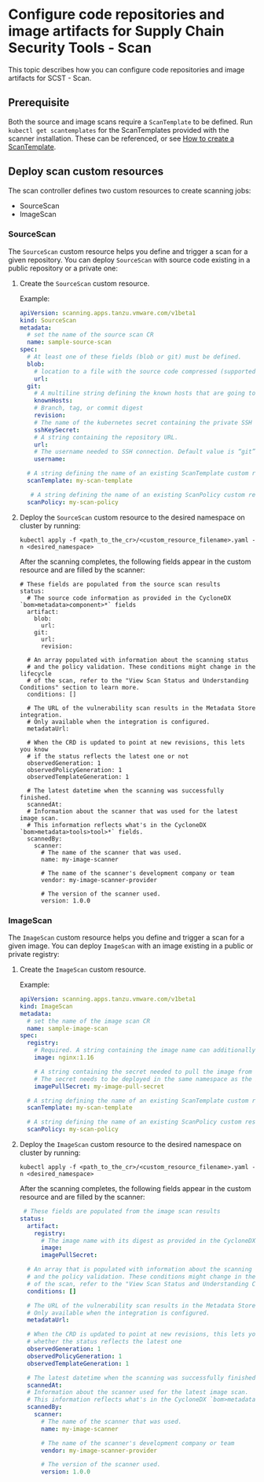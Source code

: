# Configure code repositories and image artifacts for Supply Chain Security Tools - Scan

This topic describes how you can configure code repositories and image artifacts for SCST - Scan.

## <a id="prerequisite"></a>Prerequisite

Both the source and image scans require a `ScanTemplate` to be defined. Run `kubectl get scantemplates` for the ScanTemplates provided with the scanner installation. These can be referenced, or see [How to create a ScanTemplate](create-scan-template.md).

## <a id="deploy-scan-cr"></a>Deploy scan custom resources

The scan controller defines two custom resources to create scanning jobs:

* SourceScan
* ImageScan

### <a id="sourcescan"></a>SourceScan

The `SourceScan` custom resource helps you define and trigger a scan for a given repository. You can deploy `SourceScan` with source code existing in a public repository or a private one:

1. Create the `SourceScan` custom resource.

    Example:

    ```yaml
    apiVersion: scanning.apps.tanzu.vmware.com/v1beta1
    kind: SourceScan
    metadata:
      # set the name of the source scan CR
      name: sample-source-scan
    spec:
      # At least one of these fields (blob or git) must be defined.
      blob:
        # location to a file with the source code compressed (supported files: .tar.gz)
        url:
      git:
        # A multiline string defining the known hosts that are going to be used for the SSH client on the container
        knownHosts:
        # Branch, tag, or commit digest
        revision:
        # The name of the kubernetes secret containing the private SSH key information.
        sshKeySecret:
        # A string containing the repository URL.
        url:
        # The username needed to SSH connection. Default value is “git”
        username:

      # A string defining the name of an existing ScanTemplate custom resource. See "How To Create a ScanTemplate" section.
      scanTemplate: my-scan-template

       # A string defining the name of an existing ScanPolicy custom resource. See "Enforcement Policies (OPA)" section.
      scanPolicy: my-scan-policy
    ```

1. Deploy the `SourceScan` custom resource to the desired namespace on cluster by running:

    ```console
    kubectl apply -f <path_to_the_cr>/<custom_resource_filename>.yaml -n <desired_namespace>
    ```

    After the scanning completes, the following fields appear in the custom resource and are filled by the scanner:

    ```console
    # These fields are populated from the source scan results
    status:
      # The source code information as provided in the CycloneDX `bom>metadata>component>*` fields
      artifact:
        blob:
          url:
        git:
          url:
          revision:

      # An array populated with information about the scanning status
      # and the policy validation. These conditions might change in the lifecycle
      # of the scan, refer to the "View Scan Status and Understanding Conditions" section to learn more.
      conditions: []

      # The URL of the vulnerability scan results in the Metadata Store integration.
      # Only available when the integration is configured.
      metadataUrl:

      # When the CRD is updated to point at new revisions, this lets you know
      # if the status reflects the latest one or not
      observedGeneration: 1
      observedPolicyGeneration: 1
      observedTemplateGeneration: 1

      # The latest datetime when the scanning was successfully finished.
      scannedAt:
      # Information about the scanner that was used for the latest image scan.
      # This information reflects what's in the CycloneDX `bom>metadata>tools>tool>*` fields.
      scannedBy:
        scanner:
          # The name of the scanner that was used.
          name: my-image-scanner

          # The name of the scanner's development company or team
          vendor: my-image-scanner-provider

          # The version of the scanner used.
          version: 1.0.0
    ```

### <a id="imagescan"></a>ImageScan

The `ImageScan` custom resource helps you define and trigger a scan for a given image. You can deploy `ImageScan` with an image existing in a public or private registry:

1. Create the `ImageScan` custom resource.

    Example:

    ```yaml
    apiVersion: scanning.apps.tanzu.vmware.com/v1beta1
    kind: ImageScan
    metadata:
      # set the name of the image scan CR
      name: sample-image-scan
    spec:
      registry:
        # Required. A string containing the image name can additionally add its tag or its digest
        image: nginx:1.16

        # A string containing the secret needed to pull the image from a private registry.
        # The secret needs to be deployed in the same namespace as the ImageScan
        imagePullSecret: my-image-pull-secret

      # A string defining the name of an existing ScanTemplate custom resource. See "How To Create a ScanTemplate" section.
      scanTemplate: my-scan-template

      # A string defining the name of an existing ScanPolicy custom resource. See "Enforcement Policies (OPA)" section.
      scanPolicy: my-scan-policy
    ```

1. Deploy the `ImageScan` custom resource to the desired namespace on cluster by running:

    ```console
    kubectl apply -f <path_to_the_cr>/<custom_resource_filename>.yaml -n <desired_namespace>
    ```

    After the scanning completes, the following fields appear in the custom resource and are filled by the scanner:

    ```yaml
     # These fields are populated from the image scan results
    status:
      artifact:
        registry:
          # The image name with its digest as provided in the CycloneDX `bom>metadata>component>*` fields
          image:
          imagePullSecret:

      # An array that is populated with information about the scanning status
      # and the policy validation. These conditions might change in the lifecycle
      # of the scan, refer to the "View Scan Status and Understanding Conditions" section to learn more.
      conditions: []

      # The URL of the vulnerability scan results in the Metadata Store integration.
      # Only available when the integration is configured.
      metadataUrl:

      # When the CRD is updated to point at new revisions, this lets you know
      # whether the status reflects the latest one
      observedGeneration: 1
      observedPolicyGeneration: 1
      observedTemplateGeneration: 1

      # The latest datetime when the scanning was successfully finished.
      scannedAt:
      # Information about the scanner used for the latest image scan.
      # This information reflects what's in the CycloneDX `bom>metadata>tools>tool>*` fields.
      scannedBy:
        scanner:
          # The name of the scanner that was used.
          name: my-image-scanner

          # The name of the scanner's development company or team
          vendor: my-image-scanner-provider

          # The version of the scanner used.
          version: 1.0.0
    ```
